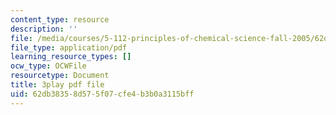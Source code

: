 ```yaml
---
content_type: resource
description: ''
file: /media/courses/5-112-principles-of-chemical-science-fall-2005/62db38358d575f07cfe4b3b0a3115bff_4xRS6bdFsVM.pdf
file_type: application/pdf
learning_resource_types: []
ocw_type: OCWFile
resourcetype: Document
title: 3play pdf file
uid: 62db3835-8d57-5f07-cfe4-b3b0a3115bff
---
```

